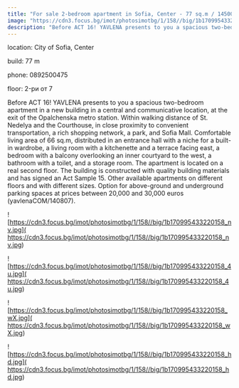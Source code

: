 ```yaml
---
title: "For sale 2-bedroom apartment in Sofia, Center - 77 sq.m / 145000 EUR :: imot.bg Ad"
image: "https://cdn3.focus.bg/imot/photosimotbg/1/158//big/1b170995433220158_AW.jpg"
description: "Before ACT 16! YAVLENA presents to you a spacious two-bedroom apartment in a new building in a central and communicative location, at the exit of the Opalchenska metro station. Within walking distance of St. Nedelya and the Courthouse, in close proximity to convenient transportation, a rich shopping network, a park, and Sofia Mall. Comfortable living area of 66 sq.m, distributed in an entrance hall with a niche for a built-in wardrobe, a living room with a kitchenette and a terrace facing east, a bedroom with a balcony overlooking an inner courtyard to the west, a bathroom with a toilet, and a storage room. The apartment is located on a real second floor. The building is constructed with quality building materials and has signed an Act Sample 15. Other available apartments on different floors and with different sizes. Option for above-ground and underground parking spaces at prices between 20,000 and 30,000 euros (yavlenaCOM/140807)."
---
```


location: City of Sofia, Center

build: 77 m

phone: 0892500475

floor: 2-ри от 7

Before ACT 16! YAVLENA presents to you a spacious two-bedroom apartment in a new building in a central and communicative location, at the exit of the Opalchenska metro station. Within walking distance of St. Nedelya and the Courthouse, in close proximity to convenient transportation, a rich shopping network, a park, and Sofia Mall. Comfortable living area of 66 sq.m, distributed in an entrance hall with a niche for a built-in wardrobe, a living room with a kitchenette and a terrace facing east, a bedroom with a balcony overlooking an inner courtyard to the west, a bathroom with a toilet, and a storage room. The apartment is located on a real second floor. The building is constructed with quality building materials and has signed an Act Sample 15. Other available apartments on different floors and with different sizes. Option for above-ground and underground parking spaces at prices between 20,000 and 30,000 euros (yavlenaCOM/140807).


![https://cdn3.focus.bg/imot/photosimotbg/1/158//big/1b170995433220158_nv.jpg]( https://cdn3.focus.bg/imot/photosimotbg/1/158//big/1b170995433220158_nv.jpg)


![https://cdn3.focus.bg/imot/photosimotbg/1/158//big/1b170995433220158_4u.jpg]( https://cdn3.focus.bg/imot/photosimotbg/1/158//big/1b170995433220158_4u.jpg)


![https://cdn3.focus.bg/imot/photosimotbg/1/158//big/1b170995433220158_wX.jpg]( https://cdn3.focus.bg/imot/photosimotbg/1/158//big/1b170995433220158_wX.jpg)


![https://cdn3.focus.bg/imot/photosimotbg/1/158//big/1b170995433220158_hd.jpg]( https://cdn3.focus.bg/imot/photosimotbg/1/158//big/1b170995433220158_hd.jpg)


